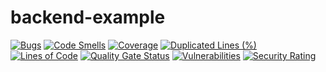 # backend-example

[![Bugs](https://sonarcloud.io/api/project_badges/measure?project=marcel-slimmer_backend-example&metric=bugs)](https://sonarcloud.io/summary/new_code?id=marcel-slimmer_backend-example)
[![Code Smells](https://sonarcloud.io/api/project_badges/measure?project=marcel-slimmer_backend-example&metric=code_smells)](https://sonarcloud.io/summary/new_code?id=marcel-slimmer_backend-example)
[![Coverage](https://sonarcloud.io/api/project_badges/measure?project=marcel-slimmer_backend-example&metric=coverage)](https://sonarcloud.io/summary/new_code?id=marcel-slimmer_backend-example)
[![Duplicated Lines (%)](https://sonarcloud.io/api/project_badges/measure?project=marcel-slimmer_backend-example&metric=duplicated_lines_density)](https://sonarcloud.io/summary/new_code?id=marcel-slimmer_backend-example)
[![Lines of Code](https://sonarcloud.io/api/project_badges/measure?project=marcel-slimmer_backend-example&metric=ncloc)](https://sonarcloud.io/summary/new_code?id=marcel-slimmer_backend-example)
[![Quality Gate Status](https://sonarcloud.io/api/project_badges/measure?project=marcel-slimmer_backend-example&metric=alert_status)](https://sonarcloud.io/summary/new_code?id=marcel-slimmer_backend-example)
[![Vulnerabilities](https://sonarcloud.io/api/project_badges/measure?project=marcel-slimmer_backend-example&metric=vulnerabilities)](https://sonarcloud.io/summary/new_code?id=marcel-slimmer_backend-example)
[![Security Rating](https://sonarcloud.io/api/project_badges/measure?project=marcel-slimmer_backend-example&metric=security_rating)](https://sonarcloud.io/summary/new_code?id=marcel-slimmer_backend-example)
